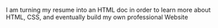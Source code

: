 I am turning my resume into an HTML doc in order to learn more about HTML, CSS, and eventually build my own professional Website
